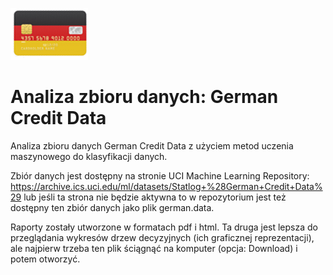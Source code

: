 ![Obrazek](foto_GermanCreditData.png)
# Analiza zbioru danych: German Credit Data

Analiza zbioru danych German Credit Data z użyciem metod uczenia maszynowego do klasyfikacji danych. 

Zbiór danych jest dostępny na stronie UCI Machine Learning Repository: https://archive.ics.uci.edu/ml/datasets/Statlog+%28German+Credit+Data%29
lub jeśli ta strona nie będzie aktywna to w repozytorium jest też dostępny ten zbiór danych jako plik german.data.

Raporty zostały utworzone w formatach pdf i html. Ta druga jest lepsza do przeglądania wykresów drzew decyzyjnych (ich graficznej reprezentacji), ale najpierw trzeba ten plik ściągnąć na komputer (opcja: Download) i potem otworzyć.
